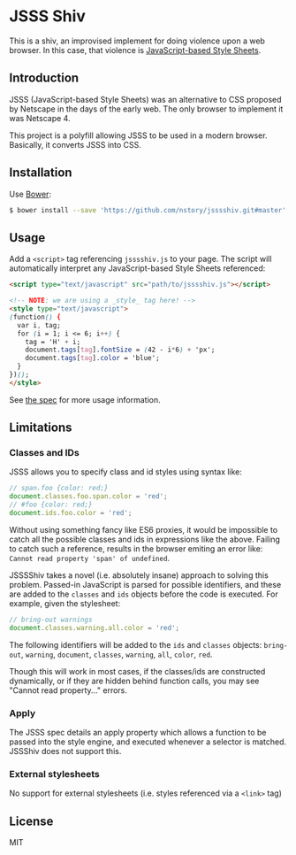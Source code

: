 # JSSS Shiv
This is a shiv, an improvised implement for doing violence upon a web browser. In this case, that violence is [JavaScript-based Style Sheets](http://www.w3.org/Submission/1996/1/WD-jsss-960822).

## Introduction
JSSS (JavaScript-based Style Sheets) was an alternative to CSS proposed by Netscape in the days of the early web. The only browser to implement it was Netscape 4.

This project is a polyfill allowing JSSS to be used in a modern browser. Basically, it converts JSSS into CSS.

## Installation
Use [Bower](http://bower.io):
```bash
$ bower install --save 'https://github.com/nstory/jsssshiv.git#master'
```

## Usage
Add a `<script>` tag referencing `jsssshiv.js` to your page. The script will automatically interpret any JavaScript-based Style Sheets referenced:
```html
<script type="text/javascript" src="path/to/jsssshiv.js"></script>

<!-- NOTE: we are using a _style_ tag here! -->
<style type="text/javascript">
(function() {
  var i, tag;
  for (i = 1; i <= 6; i++) {
    tag = 'H' + i;
    document.tags[tag].fontSize = (42 - i*6) + 'px';
    document.tags[tag].color = 'blue';
  }
})();
</style>
```

See [the spec](http://www.w3.org/Submission/1996/1/WD-jsss-960822) for more usage information.

## Limitations
### Classes and IDs
JSSS allows you to specify class and id styles using syntax like:

```javascript
// span.foo {color: red;}
document.classes.foo.span.color = 'red';
// #foo {color: red;}
document.ids.foo.color = 'red';
```

Without using something fancy like ES6 proxies, it would be impossible to catch all the possible classes and ids in expressions like the above. Failing to catch such a reference, results in the browser emiting an error like: `Cannot read property 'span' of undefined`.

JSSSShiv takes a novel (i.e. absolutely insane) approach to solving this problem. Passed-in JavaScript is parsed for possible identifiers, and these are added to the `classes` and `ids` objects before the code is executed. For example, given the stylesheet:

```javascript
// bring-out warnings
document.classes.warning.all.color = 'red';
```

The following identifiers will be added to the `ids` and `classes` objects:
`bring-out`, `warning`, `document`, `classes`, `warning`, `all`, `color`, `red`.

Though this will work in most cases, if the classes/ids are constructed dynamically, or if they are hidden behind function calls, you may see "Cannot read property..." errors.

### Apply
The JSSS spec details an apply property which allows a function to be passed into the style engine, and executed whenever a selector is matched. JSSShiv does not support this.

### External stylesheets
No support for external stylesheets (i.e. styles referenced via a `<link>` tag)

## License
MIT
